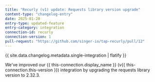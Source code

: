 ```yaml
---
title: "Recurly (v1) update: Requests library version upgrade"
content-type: "changelog-entry"
date: 2025-01-20
entry-type: updated-feature
entry-category: integration
connection-id: recurly
connection-version: 1 
pull-request: "https://github.com/singer-io/tap-recurly/pull/12"
---
```

{{ site.data.changelog.metadata.single-integration | flatify }}

We've improved our {{ this-connection.display_name }} (v{{ this-connection.this-version }}) integration by upgrading the requests library version to 2.32.3.